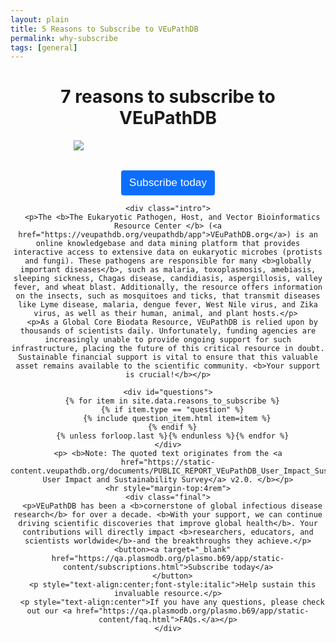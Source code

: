 ```yaml
---
layout: plain
title: 5 Reasons to Subscribe to VEuPathDB 
permalink: why-subscribe
tags: [general]
---
```

<style>
  div.static-content {
   
    div.centered {
      margin: 0 auto;
      max-width: 46rem;
      text-align: center;
    }
    p {    
      margin: 0.5rem auto 0.5rem;
      text-align: left;
      font-size: 110%;
    }
    hr {
      height: 0.5rem;
      background-color: #07304c;
      margin-top: 4rem;
    }
    img#main {
      margin: 0 auto 2rem;
      max-width: 60%;
      display: block;
    }
    div.intro {
      margin-top: 3em;
    }
    div.question {
      margin: 2rem auto 1rem;
      font-weight: 600;
      font-size: 120%;
      text-align: left;        
    }
    div.quotes {
      display: flex;
    }
    div.quotes img {
      align-self: center;
      width: 3em;
    }
    div.quotes img#closequote {
      position: relative;
      right: 1.5em;
    }
    div.quotes div {
      font-size: 800%;
      color: lightgrey;
      font-family: math;
    }
    blockquote {
      font-style: italic;
      max-width: 40rem;
      text-align: left;
    }
    blockquote p {
      margin: 0;
    }
    blockquote cite {
      font-style: normal;
      line-height: 1.75;
      font-size: 90%;  /* Adjust size (smaller than questions) */
      color: grey;     /* Change text color */
    }
    button {
      cursor: pointer;
      outline: 0;
      color: #fff;
      background-color: #0d6efd;
      border-color: #0d6efd;
      display: inline-block;
      line-height: 1.5;
      text-align: center;
      border: 1px solid transparent;
      padding: 6px 12px;
      border-radius: .25rem;
      transition: color .15s ease-in-out,background-color .15s ease-in-out,border-color .15s ease-in-out,box-shadow .15s ease-in-out;
    }
    button:hover {
      color: #fff;
      background-color: #0b5ed7;
      border-color: #0a58ca;
    }
    button a {
      text-decoration: none;
      color: #fff;
      font-size: 1.3em;
      font-weight: 400;
    }
    img#openquote {
      width: 3em;
      position: relative;
      right: 26em;
      top: 3em;
    }
    img#closequote {
      width: 3em;
      position: relative;
      left: 23em;
      bottom: 3em;
    }
  }
</style>

<div class="static-content">

  <h1 style="text-align:center">7 reasons to subscribe to VEuPathDB</h1>
  <div class="centered">
    <img id="main" src="{{'/assets/images/veupathdb_sub.png' | absolute_url}}" />
    <button><a target="_blank" href="https://qa.plasmodb.org/plasmo.b69/app/static-content/subscriptions.html">Subscribe today</a></button>

    <div class="intro">
      <p>The <b>The Eukaryotic Pathogen, Host, and Vector Bioinformatics Resource Center </b> (<a href="https://veupathdb.org/veupathdb/app">VEuPathDB.org</a>) is an online knowledgebase and data mining platform that provides interactive access to extensive data on eukaryotic microbes (protists and fungi). These pathogens are responsible for many <b>globally important diseases</b>, such as malaria, toxoplasmosis, amebiasis, sleeping sickness, Chagas disease, candidiasis, aspergillosis, valley fever, and wheat blast. Additionally, the resource offers information on the insects, such as mosquitoes and ticks, that transmit diseases like Lyme disease, malaria, dengue fever, West Nile virus, and Zika virus, as well as their human, animal, and plant hosts.</p> 
      <p>As a Global Core Biodata Resource, VEuPathDB is relied upon by thousands of scientists daily. Unfortunately, funding agencies are increasingly unable to provide ongoing support for such infrastructure, placing the future of this critical resource in doubt. Sustainable financial support is vital to ensure that this valuable asset remains available to the scientific community. <b>Your support is crucial!</b></p>

    <div id="questions">
      {% for item in site.data.reasons_to_subscribe %}
      {% if item.type == "question" %}
        {% include question_item.html item=item %}
      {% endif %}
      {% unless forloop.last %}{% endunless %}{% endfor %}
    </div>
    <p> <b>Note: The quoted text originates from the <a href="https://static-content.veupathdb.org/documents/PUBLIC_REPORT_VEuPathDB_User_Impact_Sustainability_Survey.pdf">VEuPathDB User Impact and Sustainability Survey</a> v2.0. </b></p>
    <hr style="margin-top:4rem">
    <div class="final">
      <p>VEuPathDB has been a <b>cornerstone of global infectious disease research</b> for over a decade. <b>With your support, we can continue driving scientific discoveries that improve global health</b>. Your contributions will directly impact <b>researchers, educators, and scientists worldwide</b>-and the breakthroughs they achieve.</p>
      <button><a target="_blank" href="https://qa.plasmodb.org/plasmo.b69/app/static-content/subscriptions.html">Subscribe today</a>
      </button>
      <p style="text-align:center;font-style:italic">Help sustain this invaluable resource.</p>
      <p style="text-align:center">If you have any questions, please check out our <a href="https://qa.plasmodb.org/plasmo.b69/app/static-content/faq.html">FAQs.</a></p>
    </div>

  </div>
</div>

